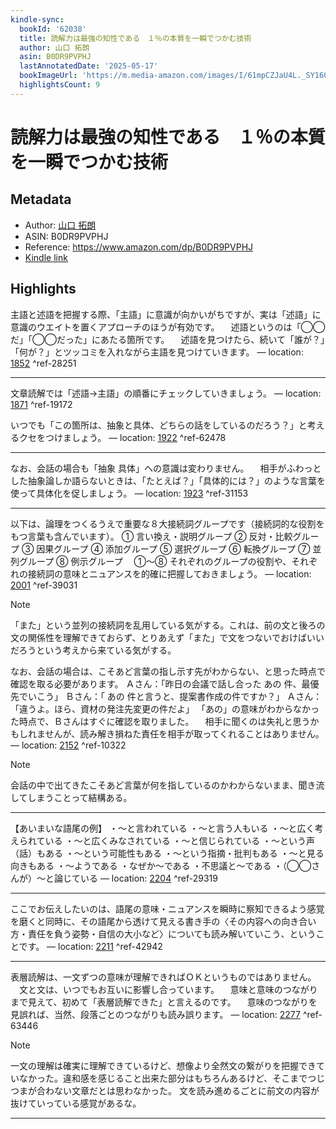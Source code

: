 ```yaml
---
kindle-sync:
  bookId: '62038'
  title: 読解力は最強の知性である　１％の本質を一瞬でつかむ技術
  author: 山口 拓朗
  asin: B0DR9PVPHJ
  lastAnnotatedDate: '2025-05-17'
  bookImageUrl: 'https://m.media-amazon.com/images/I/61mpCZJaU4L._SY160.jpg'
  highlightsCount: 9
---
```

# 読解力は最強の知性である　１％の本質を一瞬でつかむ技術
## Metadata
* Author: [山口 拓朗](https://www.amazon.comundefined)
* ASIN: B0DR9PVPHJ
* Reference: https://www.amazon.com/dp/B0DR9PVPHJ
* [Kindle link](kindle://book?action=open&asin=B0DR9PVPHJ)

## Highlights
主語と述語を把握する際、「主語」に意識が向かいがちですが、実は「述語」に意識のウエイトを置くアプローチのほうが有効です。 　述語というのは「◯◯だ」「◯◯だった」にあたる箇所です。 　述語を見つけたら、続いて「誰が？」「何が？」とツッコミを入れながら主語を見つけていきます。 — location: [1852](kindle://book?action=open&asin=B0DR9PVPHJ&location=1852) ^ref-28251

---
文章読解では「述語→主語」の順番にチェックしていきましょう。 — location: [1871](kindle://book?action=open&asin=B0DR9PVPHJ&location=1871) ^ref-19172

いつでも「この箇所は、抽象と具体、どちらの話をしているのだろう？」と考えるクセをつけましょう。 — location: [1922](kindle://book?action=open&asin=B0DR9PVPHJ&location=1922) ^ref-62478

---
なお、会話の場合も「抽象 具体」への意識は変わりません。 　相手がふわっとした抽象論しか語らないときは、「たとえば？」「具体的には？」のような言葉を使って具体化を促しましょう。 — location: [1923](kindle://book?action=open&asin=B0DR9PVPHJ&location=1923) ^ref-31153

---
以下は、論理をつくるうえで重要な８大接続詞グループです（接続詞的な役割をもつ言葉も含んでいます）。 ① 言い換え・説明グループ ② 反対・比較グループ ③ 因果グループ ④ 添加グループ ⑤ 選択グループ ⑥ 転換グループ ⑦ 並列グループ ⑧ 例示グループ 　①～⑧ それぞれのグループの役割や、それぞれの接続詞の意味とニュアンスを的確に把握しておきましょう。 — location: [2001](kindle://book?action=open&asin=B0DR9PVPHJ&location=2001) ^ref-39031
> [!NOTE]
> 「また」という並列の接続詞を乱用している気がする。これは、前の文と後ろの文の関係性を理解できておらず、とりあえず「また」で文をつないでおけばいいだろうという考えから来ている気がする。

なお、会話の場合は、こそあど言葉の指し示す先がわからない、と思った時点で確認を取る必要があります。 Ａさん：「昨日の会議で話し合った あの 件、最優先でいこう」 Ｂさん：「 あの 件と言うと、提案書作成の件ですか？」 Ａさん：「違うよ。ほら、資材の発注先変更の件だよ」 「あの」の意味がわからなかった時点で、Ｂさんはすぐに確認を取りました。 　相手に聞くのは失礼と思うかもしれませんが、読み解き損ねた責任を相手が取ってくれることはありません。 — location: [2152](kindle://book?action=open&asin=B0DR9PVPHJ&location=2152) ^ref-10322
> [!NOTE]
> 会話の中で出てきたこそあど言葉が何を指しているのかわからないまま、聞き流してしまうことって結構ある。


---
【あいまいな語尾の例】 ・～と言われている ・～と言う人もいる ・～と広く考えられている ・～と広くみなされている ・～と信じられている ・～という声（話）もある ・～という可能性もある ・～という指摘・批判もある ・～と見る向きもある ・～ようである ・なぜか～である ・不思議と～である ・（◯◯さんが）～と論じている — location: [2204](kindle://book?action=open&asin=B0DR9PVPHJ&location=2204) ^ref-29319

---
ここでお伝えしたいのは、語尾の意味・ニュアンスを瞬時に察知できるよう感覚を磨くと同時に、その語尾から透けて見える書き手の〈その内容への向き合い方・責任を負う姿勢・自信の大小など〉についても読み解いていこう、ということです。 — location: [2211](kindle://book?action=open&asin=B0DR9PVPHJ&location=2211) ^ref-42942

---

表層読解は、一文ずつの意味が理解できればＯＫというものではありません。 　文と文は、いつでもお互いに影響し合っています。 　意味と意味のつながりまで見えて、初めて「表層読解できた」と言えるのです。 　意味のつながりを見誤れば、当然、段落ごとのつながりも読み誤ります。 — location: [2277](kindle://book?action=open&asin=B0DR9PVPHJ&location=2277) ^ref-63446
> [!NOTE]
> 一文の理解は確実に理解できているけど、想像より全然文の繋がりを把握できていなかった。違和感を感じること出来た部分はもちろんあるけど、そこまでつじつまが合わない文章だとは思わなかった。
>文を読み進めるごとに前文の内容が抜けていっている感覚があるな。


---
